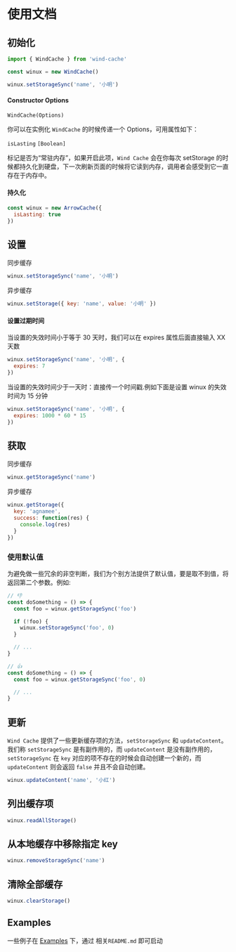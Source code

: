 # 使用文档

## 初始化

```js
import { WindCache } from 'wind-cache'

const winux = new WindCache()

winux.setStorageSync('name', '小明')
```

#### Constructor Options

```
WindCache(Options)
```

你可以在实例化 `WindCache` 的时候传递一个 Options，可用属性如下：

`isLasting` `[Boolean]`

标记是否为“常驻内存”，如果开启此项，`Wind Cache` 会在你每次 setStorage 的时候都持久化到硬盘，下一次刷新页面的时候将它读到内存，调用者会感受到它一直存在于内存中。

#### 持久化

```js
const winux = new ArrowCache({
  isLasting: true
})
```

## 设置

同步缓存

```js
winux.setStorageSync('name', '小明')
```

异步缓存

```js
winux.setStorage({ key: 'name', value: '小明' })
```

#### 设置过期时间

当设置的失效时间小于等于 30 天时，我们可以在 expires 属性后面直接输入 XX 天数

```js
winux.setStorageSync('name', '小明', {
  expires: 7
})
```

当设置的失效时间少于一天时：直接传一个时间戳.例如下面是设置 winux 的失效时间为 15 分钟

```js
winux.setStorageSync('name', '小明', {
  expires: 1000 * 60 * 15
})
```

## 获取

同步缓存

```js
winux.getStorageSync('name')
```

异步缓存

```js
winux.getStorage({
  key: 'agnamee',
  success: function(res) {
    console.log(res)
  }
})
```

### 使用默认值

为避免做一些冗余的非空判断，我们为个别方法提供了默认值，要是取不到值，将返回第二个参数。例如:

```js
// 👎
const doSomething = () => {
  const foo = winux.getStorageSync('foo')

  if (!foo) {
    winux.setStorageSync('foo', 0)
  }

  // ...
}

// 👍
const doSomething = () => {
  const foo = winux.getStorageSync('foo', 0)

  // ...
}
```

## 更新

`Wind Cache` 提供了一些更新缓存项的方法，`setStorageSync` 和 `updateContent`。我们称 `setStorageSync` 是有副作用的，而 `updateContent` 是没有副作用的，`setStorageSync` 在 `key` 对应的项不存在的时候会自动创建一个新的，而 `updateContent` 则会返回 `false` 并且不会自动创建。

```js
winux.updateContent('name', '小红')
```

## 列出缓存项

```js
winux.readAllStorage()
```

## 从本地缓存中移除指定 key

```js
winux.removeStorageSync('name')
```

## 清除全部缓存

```js
winux.clearStorage()
```

## Examples

一些例子在 [Examples](example) 下，通过 相关`README.md` 即可启动
